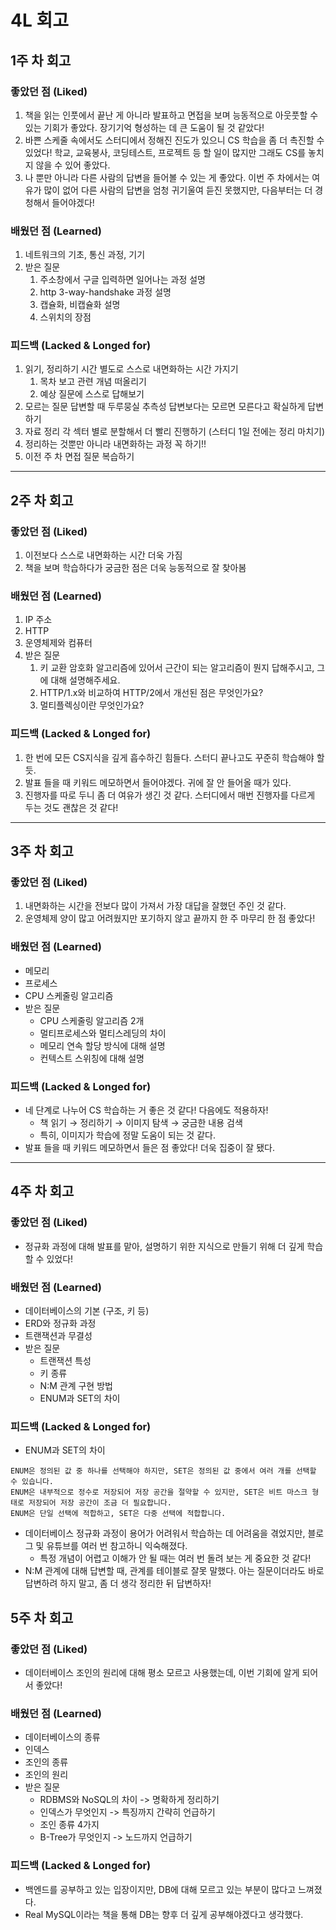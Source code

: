 # 4L 회고

## 1주 차 회고

### 좋았던 점 (Liked)

1. 책을 읽는 인풋에서 끝난 게 아니라 발표하고 면접을 보며 능동적으로 아웃풋할 수 있는 기회가 좋았다. 장기기억 형성하는 데 큰 도움이 될 것 같았다!
2. 바쁜 스케줄 속에서도 스터디에서 정해진 진도가 있으니 CS 학습을 좀 더 촉진할 수 있었다! 학교, 교육봉사, 코딩테스트, 프로젝트 등 할 일이 많지만 그래도 CS를 놓치지 않을 수 있어 좋았다. 
3. 나 뿐만 아니라 다른 사람의 답변을 들어볼 수 있는 게 좋았다. 이번 주 차에서는 여유가 많이 없어 다른 사람의 답변을 엄청 귀기울여 듣진 못했지만, 다음부터는 더 경청해서 들어야겠다!

### 배웠던 점 (Learned)

1. 네트워크의 기초, 통신 과정, 기기
2. 받은 질문
    1. 주소창에서 구글 입력하면 일어나는 과정 설명
    2. http 3-way-handshake 과정 설명
    3. 캡슐화, 비캡슐화 설명
    4. 스위치의 장점

### 피드백 (Lacked & Longed for)

1. 읽기, 정리하기 시간 별도로 스스로 내면화하는 시간 가지기
    1. 목차 보고 관련 개념 떠올리기
    2. 예상 질문에 스스로 답해보기 
2. 모르는 질문 답변할 때 두루뭉실 추측성 답변보다는 모르면 모른다고 확실하게 답변하기
3. 자료 정리 각 섹터 별로 분할해서 더 빨리 진행하기 (스터디 1일 전에는 정리 마치기)
4. 정리하는 것뿐만 아니라 내면화하는 과정 꼭 하기!!
5. 이전 주 차 면접 질문 복습하기

---

## 2주 차 회고

### 좋았던 점 (Liked)

1. 이전보다 스스로 내면화하는 시간 더욱 가짐
2. 책을 보며 학습하다가 궁금한 점은 더욱 능동적으로 잘 찾아봄

### 배웠던 점 (Learned)

 1. IP 주소
 2. HTTP
 3. 운영체제와 컴퓨터
 4. 받은 질문
     1. 키 교환 암호화 알고리즘에 있어서 근간이 되는 알고리즘이 뭔지 답해주시고, 그에 대해 설명해주세요.
     2. HTTP/1.x와 비교하여 HTTP/2에서 개선된 점은 무엇인가요?
     3. 멀티플렉싱이란 무엇인가요?

### 피드백 (Lacked & Longed for)

1. 한 번에 모든 CS지식을 깊게 흡수하긴 힘들다. 스터디 끝나고도 꾸준히 학습해야 할 듯.
2. 발표 들을 때 키워드 메모하면서 들어야겠다. 귀에 잘 안 들어올 때가 있다.
3. 진행자를 따로 두니 좀 더 여유가 생긴 것 같다. 스터디에서 매번 진행자를 다르게 두는 것도 괜찮은 것 같다!

---

## 3주 차 회고

### 좋았던 점 (Liked)

1. 내면화하는 시간을 전보다 많이 가져서 가장 대답을 잘했던 주인 것 같다.
2. 운영체제 양이 많고 어려웠지만 포기하지 않고 끝까지 한 주 마무리 한 점 좋았다!

### 배웠던 점 (Learned)

- 메모리
- 프로세스
- CPU 스케줄링 알고리즘
- 받은 질문
    - CPU 스케줄링 알고리즘 2개
    - 멀티프로세스와 멀티스레딩의 차이
    - 메모리 연속 할당 방식에 대해 설명
    - 컨텍스트 스위칭에 대해 설명

### 피드백 (Lacked & Longed for)

- 네 단계로 나누어 CS 학습하는 거 좋은 것 같다! 다음에도 적용하자!
    - 책 읽기 → 정리하기 → 이미지 탐색 → 궁금한 내용 검색
    - 특히, 이미지가 학습에 정말 도움이 되는 것 같다.
- 발표 들을 때 키워드 메모하면서 들은 점 좋았다! 더욱 집중이 잘 됐다.

---

## 4주 차 회고

### 좋았던 점 (Liked)

- 정규화 과정에 대해 발표를 맡아, 설명하기 위한 지식으로 만들기 위해 더 깊게 학습할 수 있었다!

### 배웠던 점 (Learned)

- 데이터베이스의 기본 (구조, 키 등)
- ERD와 정규화 과정
- 트랜잭션과 무결성
- 받은 질문
  - 트랜잭션 특성
  - 키 종류
  - N:M 관계 구현 방법
  - ENUM과 SET의 차이

### 피드백 (Lacked & Longed for)

- ENUM과 SET의 차이
```
ENUM은 정의된 값 중 하나를 선택해야 하지만, SET은 정의된 값 중에서 여러 개를 선택할 수 있습니다.
ENUM은 내부적으로 정수로 저장되어 저장 공간을 절약할 수 있지만, SET은 비트 마스크 형태로 저장되어 저장 공간이 조금 더 필요합니다.
ENUM은 단일 선택에 적합하고, SET은 다중 선택에 적합합니다.
```
- 데이터베이스 정규화 과정이 용어가 어려워서 학습하는 데 어려움을 겪었지만, 블로그 및 유튜브를 여러 번 참고하니 익숙해졌다. 
  - 특정 개념이 어렵고 이해가 안 될 때는 여러 번 돌려 보는 게 중요한 것 같다!
- N:M 관계에 대해 답변할 때, 관계를 테이블로 잘못 말했다. 아는 질문이더라도 바로 답변하려 하지 말고, 좀 더 생각 정리한 뒤 답변하자!

## 5주 차 회고

### 좋았던 점 (Liked)

- 데이터베이스 조인의 원리에 대해 평소 모르고 사용했는데, 이번 기회에 알게 되어서 좋았다!

### 배웠던 점 (Learned)

- 데이터베이스의 종류
- 인덱스
- 조인의 종류
- 조인의 원리
- 받은 질문
  - RDBMS와 NoSQL의 차이 -> 명확하게 정리하기
  - 인덱스가 무엇인지 -> 특징까지 간략히 언급하기
  - 조인 종류 4가지
  - B-Tree가 무엇인지 -> 노드까지 언급하기

### 피드백 (Lacked & Longed for)

- 백엔드를 공부하고 있는 입장이지만, DB에 대해 모르고 있는 부분이 많다고 느껴졌다.
- Real MySQL이라는 책을 통해 DB는 향후 더 깊게 공부해야겠다고 생각했다. 